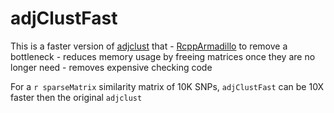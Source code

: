 
# adjClustFast

This is a faster version of [adjclust](https://cran.r-project.org/package=adjclust) that 
	- [RcppArmadillo](https://cran.r-project.org/package=RcppArmadillo) to remove a bottleneck
	- reduces memory usage by freeing matrices once they are no longer need
	- removes expensive checking code

For a `r sparseMatrix`  similarity matrix of 10K SNPs, `adjClustFast` can be 10X faster then the original `adjclust` 	  
